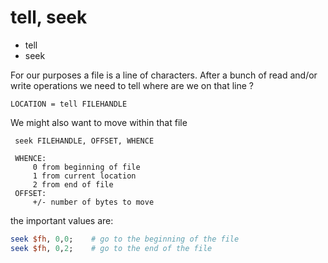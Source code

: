 # tell, seek

* tell
* seek


For our purposes a file is a line of characters.
After a bunch of read and/or write operations we need to tell where are we on that line ?


```
LOCATION = tell FILEHANDLE
```

We might also want to move within that file



```
 seek FILEHANDLE, OFFSET, WHENCE
 
 WHENCE:
     0 from beginning of file
     1 from current location
     2 from end of file
 OFFSET: 
     +/- number of bytes to move
```


the important values are:



```perl
seek $fh, 0,0;    # go to the beginning of the file
seek $fh, 0,2;    # go to the end of the file
```



